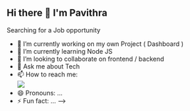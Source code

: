 ## Hi there 👋 I'm Pavithra

Searching for a Job opportunity

- 🔭 I’m currently working on my own Project ( Dashboard ) 
- 🌱 I’m currently learning Node JS
- 👯 I’m looking to collaborate on frontend / backend  
- 💬 Ask me about Tech 
- 📫 How to reach me:
<br /> [<img src="https://img.shields.io/badge/Gmail-D14836?style=for-the-badge&logo=gmail&logoColor=white" />](pavithra.manian4299@gmail.com)
- 😄 Pronouns: ...
- ⚡ Fun fact: ...
-->
